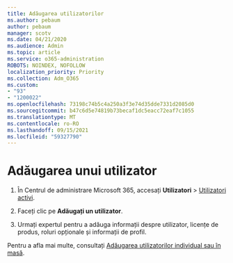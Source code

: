```yaml
---
title: Adăugarea utilizatorilor
ms.author: pebaum
author: pebaum
manager: scotv
ms.date: 04/21/2020
ms.audience: Admin
ms.topic: article
ms.service: o365-administration
ROBOTS: NOINDEX, NOFOLLOW
localization_priority: Priority
ms.collection: Adm_O365
ms.custom:
- "93"
- "1200022"
ms.openlocfilehash: 73198c74b5c4a250a3f3e74d35dde7331d2085d0
ms.sourcegitcommit: b47c6d5e74819b73becaf1dc5eacc72eaf7c1055
ms.translationtype: MT
ms.contentlocale: ro-RO
ms.lasthandoff: 09/15/2021
ms.locfileid: "59327790"
---
```

# <a name="add-a-user"></a>Adăugarea unui utilizator

1. În Centrul de administrare Microsoft 365, accesați **Utilizatori** > [Utilizatori activi](https://admin.microsoft.com/Adminportal/Home?source=applauncher#/users).

2. Faceți clic pe **Adăugați un utilizator**.

3. Urmați expertul pentru a adăuga informații despre utilizator, licențe de produs, roluri opționale și informații de profil.

Pentru a afla mai multe, consultați [Adăugarea utilizatorilor individual sau în masă](https://docs.microsoft.com/microsoft-365/admin/add-users/add-users).